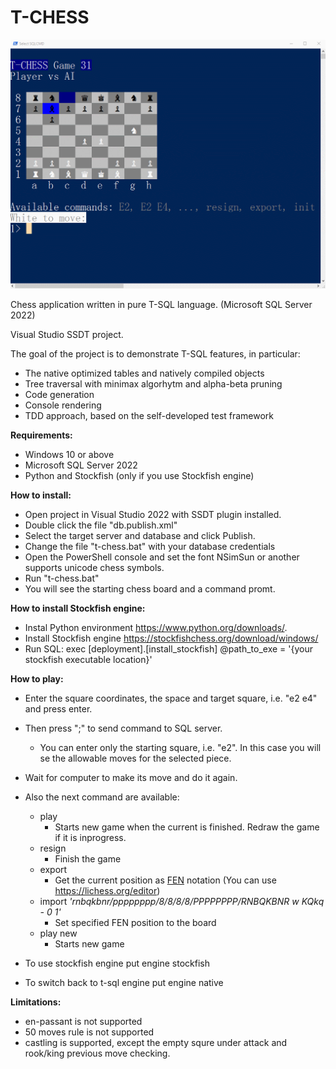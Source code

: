 # T-CHESS
![Screenshot in PowerShell](/screenshot.png)

Chess application written in pure T-SQL language. (Microsoft SQL Server 2022)

Visual Studio SSDT project.


The goal of the project is to demonstrate T-SQL features, in particular:
  - The native optimized tables and natively compiled objects
  - Tree traversal with minimax algorhytm and alpha-beta pruning
  - Code generation
  - Console rendering
  - TDD approach, based on the self-developed test framework

**Requirements:**

 - Windows 10 or above
 - Microsoft SQL Server 2022
 - Python and Stockfish (only if you use Stockfish engine)

**How to install:**


 - Open project in Visual Studio 2022 with SSDT plugin installed.
 - Double click the file "db.publish.xml"
 - Select the target server and database and click Publish.
 - Change the file "t-chess.bat" with your database credentials
 - Open the PowerShell console and set the font NSimSun or another supports unicode chess symbols.
 - Run "t-chess.bat"
 - You will see the starting chess board and a command promt. 

**How to install Stockfish engine:**

 - Instal Python environment https://www.python.org/downloads/. 
 - Install Stockfish engine https://stockfishchess.org/download/windows/
 - Run SQL:
	exec [deployment].[install_stockfish] @path_to_exe = '{your stockfish executable location}'

**How to play:**

 - Enter the square coordinates, the space and target square, i.e. "e2 e4" and press enter. 
 - Then press ";" to send command to SQL server.
	 - You can enter only the starting square, i.e. "e2". In this case you will se the allowable moves for the selected piece. 
 - Wait for computer to make its move and do it again.
 - Also the next command are available:
	- play
		- Starts new game when the current is finished. Redraw the game if it is inprogress.
	 - resign
		 - Finish the game
	 - export
		 - Get the current position as [FEN](https://en.wikipedia.org/wiki/Forsyth%E2%80%93Edwards_Notation) notation (You can use https://lichess.org/editor)
	 - import *'rnbqkbnr/pppppppp/8/8/8/8/PPPPPPPP/RNBQKBNR w KQkq - 0 1'*
		 - Set specified FEN position to the board
     - play new
		- Starts new game

 - To use stockfish engine put
	engine stockfish
 - To switch back to t-sql engine put
	engine native


**Limitations:**
 - en-passant is not supported
 - 50 moves rule is not supported
 - castling is supported, except the empty squre under attack and rook/king previous move checking.
